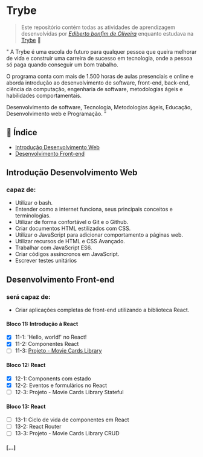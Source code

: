 # Trybe

> Este repositório contém todas as atividades de aprendizagem desenvolvidas por _[Ediberto bonfim de Oliveira](https://www.linkedin.com/in/ediberto-b-oliveira-872926178/)_ enquanto estudava na [Trybe](https://www.betrybe.com/) :rocket:

" A Trybe é uma escola do futuro para qualquer pessoa que queira
melhorar de vida e construir uma carreira de sucesso em tecnologia,
onde a pessoa só paga quando conseguir um bom trabalho.

O programa conta com mais de 1.500 horas de aulas presenciais e online e aborda
introdução ao desenvolvimento de software, front-end, back-end, ciência da computação,
engenharia de software, metodologias ágeis e habilidades comportamentais.

Desenvolvimento de software, Tecnologia, Metodologias ágeis, Educação, Desenvolvimento web e Programação. "

## :pushpin: Índice

- [Introdução Desenvolvimento Web](https://github.com/edibertooliveira/trybe-exercicios)
- [Desenvolvimento Front-end](#Desenvolvimento-Front-end)

## Introdução Desenvolvimento Web

### capaz de:

- Utilizar o bash.
- Entender como a internet funciona, seus principais conceitos e terminologias.
- Utilizar de forma confortável o Git e o Github.
- Criar documentos HTML estilizados com CSS.
- Utilizar o JavaScript para adicionar comportamento a páginas web.
- Utilizar recursos de HTML e CSS Avançado.
- Trabalhar com JavaScript ES6.
- Criar códigos assíncronos em JavaScript.
- Escrever testes unitários

## Desenvolvimento Front-end

### será capaz de:

- Criar aplicações completas de front-end utilizando a biblioteca React.

#### Bloco 11: Introdução à React

- [x] 11-1: 'Hello, world!' no React!
- [x] 11-2: Componentes React
- [ ] 11-3: [Projeto - Movie Cards Library]()

#### Bloco 12: React

- [x] 12-1: Components com estado
- [x] 12-2: Eventos e formulários no React
- [ ] 12-3: Projeto - Movie Cards Library Stateful

#### Bloco 13: React

- [ ] 13-1: Ciclo de vida de componentes em React
- [ ] 13-2: React Router
- [ ] 13-3: Projeto - Movie Cards Library CRUD

#### [...]
